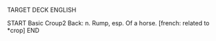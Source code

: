 TARGET DECK
ENGLISH

START
Basic
Croup2
Back: n. Rump, esp. Of a horse. [french: related to *crop]
END
